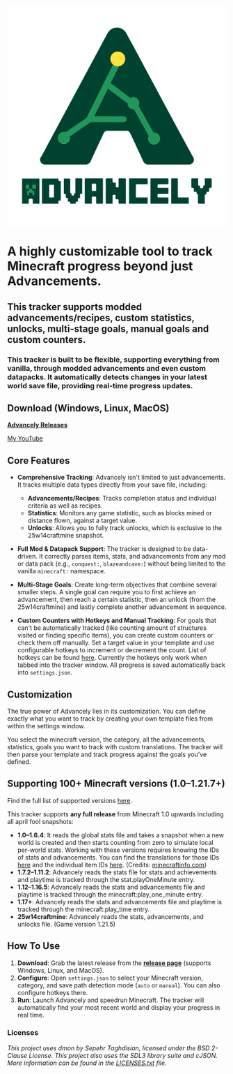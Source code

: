 ![Advancely Logo](/resources/gui/Advancely_Logo.png)

# A highly customizable tool to track Minecraft progress beyond just Advancements. <br>
## This tracker supports modded advancements/recipes, custom statistics, unlocks, multi-stage goals, manual goals and custom counters. <br>
### This tracker is built to be flexible, supporting everything from vanilla, through modded advancements and even custom datapacks. It automatically detects changes in your latest world save file, providing real-time progress updates.

## Download (Windows, Linux, MacOS)

[**Advancely Releases**](https://github.com/LNXSeus/Advancely/releases)

[My YouTube](https://www.youtube.com/@lnxs?sub_confirmation=1)

## Core Features

* **Comprehensive Tracking**: Advancely isn't limited to just advancements. It tracks multiple data types directly from your save file, including:

    * **Advancements/Recipes**: Tracks completion status and individual criteria as well as recipes.
    * **Statistics**: Monitors any game statistic, such as blocks mined or distance flown, against a target value.
    * **Unlocks**: Allows you to fully track unlocks, which is exclusive to the 25w14craftmine snapshot.

* **Full Mod & Datapack Support**: The tracker is designed to be data-driven. It correctly parses items, stats, and advancements from any mod or data pack (e.g., `conquest:`, `blazeandcave:`) without being limited to the vanilla `minecraft:` namespace.

* **Multi-Stage Goals**: Create long-term objectives that combine several smaller steps. A single goal can require you to first achieve an advancement, then reach a certain statistic, then an unlock (from the 25w14craftmine) and lastly complete another advancement in sequence.

* **Custom Counters with Hotkeys and Manual Tracking**: For goals that can't be automatically tracked (like counting amount of structures visited or finding specific items), you can create custom counters or check them off manually. Set a target value in your template and use configurable hotkeys to increment or decrement the count. List of hotkeys can be found [here](https://pastebin.com/vPKgWAen). Currently the hotkeys only work when tabbed into the tracker window. All progress is saved automatically back into `settings.json`.

## Customization

The true power of Advancely lies in its customization. You can define exactly what you want to track by creating your own template files from within the settings window.

You select the minecraft version, the category, all the advancements, statistics, goals you want to track with custom translations. The tracker will then parse your template and track progress against the goals you've defined.

## Supporting 100+ Minecraft versions (1.0–1.21.7+)

Find the full list of supported versions [here](https://pastebin.com/NhkaT3qD).

This tracker supports **any full release** from Minecraft 1.0 upwards including all april fool snapshots:

* **1.0–1.6.4**: It reads the global stats file and takes a snapshot when a new world is created and then starts counting from zero to simulate local per-world stats. Working with these versions requires knowing the IDs of stats and advancements. You can find the translations for those IDs [here](https://pastebin.com/qPsgc4Eb) and the individual item IDs [here](https://pastebin.com/r5tpjPFm). (Credits: [minecraftinfo.com](https://www.minecraftinfo.com/idlist.htm))
* **1.7.2–1.11.2**: Advancely reads the stats file for stats and achievements  and playtime is tracked through the stat.playOneMinute entry.
* **1.12–1.16.5**: Advancely reads the stats and advancements file and playtime is tracked through the minecraft:play_one_minute entry.
* **1.17+**: Advancely reads the stats and advancements file and playtime is tracked through the minecraft:play_time entry.
* **25w14craftmine**: Advancely reads the stats, advancements, and unlocks file. (Game version 1.21.5)


## How To Use

1.  **Download**: Grab the latest release from the [**release page**](https://github.com/LNXSeus/Advancely/releases) (supports Windows, Linux, and MacOS).
2.  **Configure**: Open `settings.json` to select your Minecraft version, category, and save path detection mode (`auto` or `manual`). You can also configure hotkeys there.
3.  **Run**: Launch Advancely and speedrun Minecraft. The tracker will automatically find your most recent world and display your progress in real time.

### Licenses

*This project uses dmon by Sepehr Taghdisian, licensed under the BSD 2-Clause License.*
*This project also uses the SDL3 library suite and cJSON. More information can be found in the [LICENSES.txt](LICENSES.txt) file.*